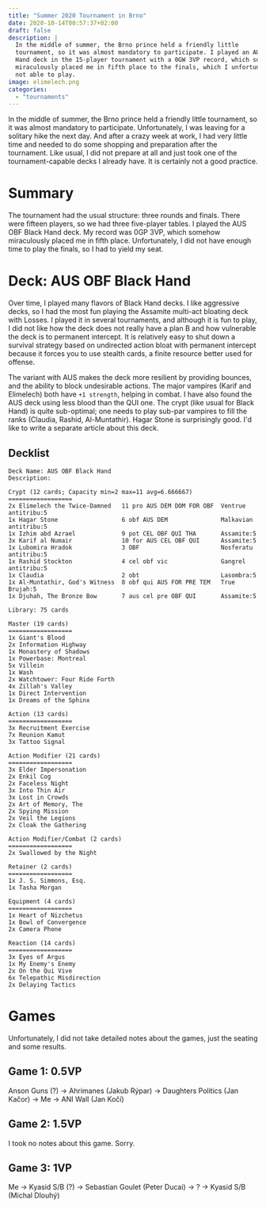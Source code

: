 ```yaml
---
title: "Summer 2020 Tournament in Brno"
date: 2020-10-14T00:57:37+02:00
draft: false
description: |
  In the middle of summer, the Brno prince held a friendly little
  tournament, so it was almost mandatory to participate. I played an AUS OBF Black
  Hand deck in the 15-player tournament with a 0GW 3VP record, which somehow
  miraculously placed me in fifth place to the finals, which I unfortunately was
  not able to play.
image: elimelech.png
categories:
  - "tournaments"
---
```


In the middle of summer, the Brno prince held a friendly little tournament, so
it was almost mandatory to participate. Unfortunately, I was leaving for a
solitary hike the next day. And after a crazy week at work, I had very little
time and needed to do some shopping and preparation after the tournament. Like
usual, I did not prepare at all and just took one of the tournament-capable
decks I already have. It is certainly not a good practice.

# Summary

The tournament had the usual structure: three rounds and finals. There were
fifteen players, so we had three five-player tables. I played the AUS OBF Black
Hand deck. My record was 0GP 3VP, which somehow miraculously placed me in fifth
place. Unfortunately, I did not have enough time to play the finals, so I had to
yield my seat.

# Deck: AUS OBF Black Hand

Over time, I played many flavors of Black Hand decks. I like aggressive decks,
so I had the most fun playing the Assamite multi-act bloating deck with Losses.
I played it in several tournaments, and although it is fun to play, I did not
like how the deck does not really have a plan B and how vulnerable the deck is
to permanent intercept. It is relatively easy to shut down a survival strategy
based on undirected action bloat with permanent intercept because it forces you
to use stealth cards, a finite resource better used for offense.

The variant with AUS makes the deck more resilient by providing bounces, and the
ability to block undesirable actions. The major vampires (Karif and Elimelech)
both have `+1 strength`, helping in combat. I have also found the AUS deck using
less blood than the QUI one. The crypt (like usual for Black Hand) is quite
sub-optimal; one needs to play sub-par vampires to fill the ranks (Claudia,
Rashid, Al-Muntathir). Hagar Stone is surprisingly good. I'd like to write a
separate article about this deck.

## Decklist

```
Deck Name: AUS OBF Black Hand
Description: 

Crypt (12 cards; Capacity min=2 max=11 avg=6.666667)
==================
2x Elimelech the Twice-Damned   11 pro AUS DEM DOM FOR OBF  Ventrue antitribu:5
1x Hagar Stone                  6 obf AUS DEM               Malkavian antitribu:5
1x Izhim abd Azrael             9 pot CEL OBF QUI THA       Assamite:5
3x Karif al Numair              10 for AUS CEL OBF QUI      Assamite:5
1x Lubomira Hradok              3 OBF                       Nosferatu antitribu:5
1x Rashid Stockton              4 cel obf vic               Gangrel antitribu:5
1x Claudia                      2 obt                       Lasombra:5
1x Al-Muntathir, God's Witness  8 obf qui AUS FOR PRE TEM   True Brujah:5
1x Djuhah, The Bronze Bow       7 aus cel pre OBF QUI       Assamite:5

Library: 75 cards

Master (19 cards)
==================
1x Giant's Blood
2x Information Highway
1x Monastery of Shadows
1x Powerbase: Montreal
5x Villein
1x Wash
2x Watchtower: Four Ride Forth
4x Zillah's Valley
1x Direct Intervention
1x Dreams of the Sphinx

Action (13 cards)
==================
3x Recruitment Exercise
7x Reunion Kamut
3x Tattoo Signal

Action Modifier (21 cards)
==================
3x Elder Impersonation
2x Enkil Cog
2x Faceless Night
3x Into Thin Air
3x Lost in Crowds
2x Art of Memory, The
2x Spying Mission
2x Veil the Legions
2x Cloak the Gathering

Action Modifier/Combat (2 cards)
==================
2x Swallowed by the Night

Retainer (2 cards)
==================
1x J. S. Simmons, Esq.
1x Tasha Morgan

Equipment (4 cards)
==================
1x Heart of Nizchetus
1x Bowl of Convergence
2x Camera Phone

Reaction (14 cards)
==================
3x Eyes of Argus
1x My Enemy's Enemy
2x On the Qui Vive
6x Telepathic Misdirection
2x Delaying Tactics
```

# Games

Unfortunately, I did not take detailed notes about the games, just the seating and some results.

## Game 1: 0.5VP

Anson Guns (?) → Ahrimanes (Jakub Rýpar) → Daughters Politics (Jan Kačor) → Me → ANI Wall (Jan Kočí)

## Game 2: 1.5VP

I took no notes about this game. Sorry.

## Game 3: 1VP

Me → Kyasid S/B (?) → Sebastian Goulet (Peter Ducai) → ? → Kyasid S/B (Michal Dlouhý)
